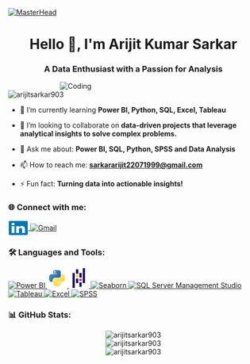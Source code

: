 [![MasterHead](https://media.licdn.com/dms/image/C4D12AQESj72-s5gEKg/article-cover_image-shrink_720_1280/0/1626753867110?e=2147483647&v=beta&t=JOALVxWjySgR37iCdRMhNGmpCyYYDXlPdWk212JXdII)](https://github.com/arijitsarkar903)
<h1 align="center">Hello 👋, I'm Arijit Kumar Sarkar</h1>
<h3 align="center">A Data Enthusiast with a Passion for Analysis</h3>
<img align="right" alt="Coding" width="400" src="https://miro.medium.com/v2/resize:fit:1400/0*H4cHks1eEdrW7Zlz.gif">

<p align="left"> <img src="https://komarev.com/ghpvc/?username=arijitsarkar903&label=Profile%20views&color=0e75b6&style=flat" alt="arijitsarkar903" /> </p>

- 🌱 I’m currently learning **Power BI, Python, SQL, Excel, Tableau**

- 👯 I’m looking to collaborate on **data-driven projects that leverage analytical insights to solve complex problems.**

- 💬 Ask me about: **Power BI, SQL, Python, SPSS and Data Analysis**

- 📫 How to reach me: **sarkararijit22071999@gmail.com**

- ⚡ Fun fact: **Turning data into actionable insights!**

### 🌐 Connect with me:
<p align="left">
  <a href="https://linkedin.com/in/arijit-kr-sarkar" target="blank">
    <img align="center" src="https://raw.githubusercontent.com/devicons/devicon/master/icons/linkedin/linkedin-original.svg" alt="LinkedIn" height="30" width="40" />
  </a>
  <a href="mailto:sarkararijit22071999@gmail.com" target="blank">
    <img align="center" src="https://www.vectorlogo.zone/logos/gmail/gmail-icon.svg" alt="Gmail" height="30" width="40" />
  </a>
</p>

### 🛠 Languages and Tools:
<p align="left">
  <a href="https://powerbi.microsoft.com/" target="_blank" rel="noreferrer">
    <img src="https://e7.pngegg.com/pngimages/252/727/png-clipart-power-bi-business-intelligence-microsoft-analytics-microsoft-text-rectangle.png" alt="Power BI" width="40" height="40"/>
  </a>
  <a href="https://www.python.org" target="_blank" rel="noreferrer">
    <img src="https://raw.githubusercontent.com/devicons/devicon/master/icons/python/python-original.svg" alt="Python" width="40" height="40"/>
  </a>
  <a href="https://pandas.pydata.org/" target="_blank" rel="noreferrer">
    <img src="https://raw.githubusercontent.com/devicons/devicon/master/icons/pandas/pandas-original.svg" alt="Pandas" width="40" height="40"/>
  </a>
  <a href="https://seaborn.pydata.org/" target="_blank" rel="noreferrer">
    <img src="https://seaborn.pydata.org/_images/logo-mark-lightbg.svg" alt="Seaborn" width="40" height="40"/>
  </a>
  <a href="https://www.microsoft.com/en-us/sql-server" target="_blank" rel="noreferrer">
    <img src="https://cdn-icons-png.flaticon.com/512/5968/5968409.png" alt="SQL Server Management Studio" width="40" height="40"/>
  </a>
  <a href="https://www.tableau.com/" target="_blank" rel="noreferrer">
    <img src="https://logos-world.net/wp-content/uploads/2021/10/Tableau-Symbol.png" alt="Tableau" width="40" height="40"/>
  </a>
  <a href="https://www.microsoft.com/en-us/microsoft-365/excel" target="_blank" rel="noreferrer">
    <img src="https://cdn.iconscout.com/icon/free/png-256/free-microsoft-excel-logo-icon-download-in-svg-png-gif-file-formats--logos-pack-icons-722715.png" alt="Excel" width="40" height="40"/>
  </a>
  <a href="https://www.ibm.com/products/spss-statistics" target="_blank" rel="noreferrer">
    <img src="https://www.kindpng.com/picc/m/296-2969947_spss-logo-png-transparent-png.png" alt="SPSS" width="40" height="40"/>
  </a>
</p>

### 📊 GitHub Stats:
<div align="center">
  <img src="https://github-readme-stats.vercel.app/api?username=arijitsarkar903&show_icons=true&theme=radical&locale=en" alt="arijitsarkar903" />
</div>

<div align="center">
  <img src="https://github-readme-streak-stats.herokuapp.com/?user=arijitsarkar903&theme=radical" alt="arijitsarkar903" />
</div>

<div align="center">
  <img src="https://github-readme-stats.vercel.app/api/top-langs?username=arijitsarkar903&show_icons=true&theme=radical&locale=en&layout=compact" alt="arijitsarkar903" />
</div>
